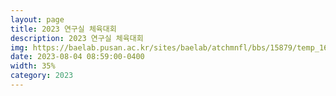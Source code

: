 ```yaml
---
layout: page
title: 2023 연구실 체육대회
description: 2023 연구실 체육대회
img: https://baelab.pusan.ac.kr/sites/baelab/atchmnfl/bbs/15879/temp_1697086424983100.tmp
date: 2023-08-04 08:59:00-0400
width: 35%
category: 2023
---
```

